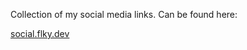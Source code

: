 Collection of my social media links.
Can be found here: 

[social.flky.dev](https://social.flky.dev)
